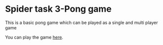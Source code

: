 # Spider task 3-Pong game


This is a basic pong game which can be played as a single and multi player game

You can play the game [here](https://sainss.github.io/spidert3/).
